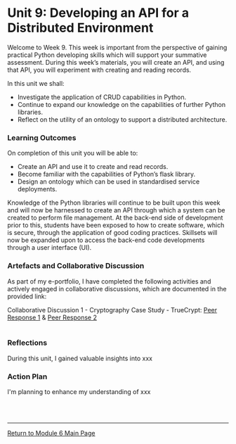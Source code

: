 # Unit 9: Developing an API for a Distributed Environment

Welcome to Week 9. This week is important from the perspective of gaining practical Python developing skills which will support your summative assessment. During this week’s materials, you will create an API, and using that API, you will experiment with creating and reading records.

In this unit we shall:
 - Investigate the application of CRUD capabilities in Python.
 - Continue to expand our knowledge on the capabilities of further Python libraries.
 - Reflect on the utility of an ontology to support a distributed architecture.

### Learning Outcomes
On completion of this unit you will be able to:
 - Create an API and use it to create and read records.
 - Become familiar with the capabilities of Python’s flask library.
 - Design an ontology which can be used in standardised service deployments.

Knowledge of the Python libraries will continue to be built upon this week and will now be harnessed to create an API through which a system can be created to perform file management. At the back-end side of development prior to this, students have been exposed to how to create software, which is secure, through the application of good coding practices. Skillsets will now be expanded upon to access the back-end code developments through a user interface (UI).


### Artefacts and Collaborative Discussion 
As part of my e-portfolio, I have completed the following activities and actively engaged in collaborative discussions, which are documented in the provided link:

Collaborative Discussion 1 - Cryptography Case Study - TrueCrypt: [Peer Response 1](SSD_Unit09_Respond1.pdf) & [Peer Response 2](SSD_Unit09_Respond2.pdf)<br><br>

### Reflections
During this unit, I gained valuable insights into xxx

### Action Plan
I'm planning to enhance my understanding of xxx

<br><br>

--- 

[Return to Module 6 Main Page](SSD_main.md)
